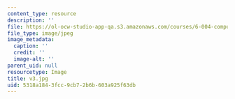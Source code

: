 ```yaml
---
content_type: resource
description: ''
file: https://ol-ocw-studio-app-qa.s3.amazonaws.com/courses/6-004-computation-structures-spring-2017/5318a1843fcc9cb72b6b603a925f63db_v3.jpg
file_type: image/jpeg
image_metadata:
  caption: ''
  credit: ''
  image-alt: ''
parent_uid: null
resourcetype: Image
title: v3.jpg
uid: 5318a184-3fcc-9cb7-2b6b-603a925f63db
---
```

